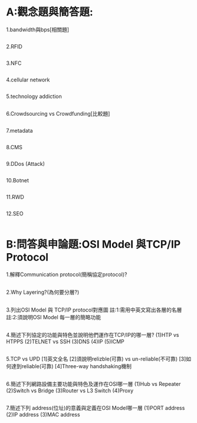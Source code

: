 # A:觀念題與簡答題:

1.bandwidth與bps[相關題]
```
```
2.RFID
```
```
3.NFC
```
```
4.cellular network
```
```
5.technology addiction
```
```
6.Crowdsourcing vs Crowdfunding[比較題]
```
```
7.metadata
```
```
8.CMS
```
```
9.DDos (Attack)
```
```
10.Botnet
```
```
11.RWD
```
```
12.SEO
```
```

# B:問答與申論題:OSI Model 與TCP/IP Protocol

1.解釋Communication protocol(簡稱協定protocol)?
```
```
2.Why Layering?(為何要分層?)
```
```
3.列出OSI Model 與 TCP/IP protocol對應圖
 註:1:需用中英文寫出各層的名層
 註:2:須說明OSI Model 每一層的簡略功能
```
```
4.簡述下列協定的功能與特色並說明他們運作在TCP/IP的哪一層?
(1)HTP vs HTPPS (2)TELNET vs SSH (3)DNS (4)IP (5)ICMP
```
```
5.TCP vs UPD
[1]英文全名
[2]須說明relizble(可靠) vs un-reliable(不可靠)
[3]如何達到reliable(可靠)
[4]Three-way handshaking機制
```
```
6.簡述下列網路設備主要功能與特色及運作在OSI哪一層
(1)Hub vs Repeater (2)Switch vs Bridge (3)Router vs L3 Switch (4)Proxy
```
```
7.簡述下列 address(位址)的意義與定義在OSI Model哪一層
(1)PORT address (2)IP address (3)MAC address
```
```

